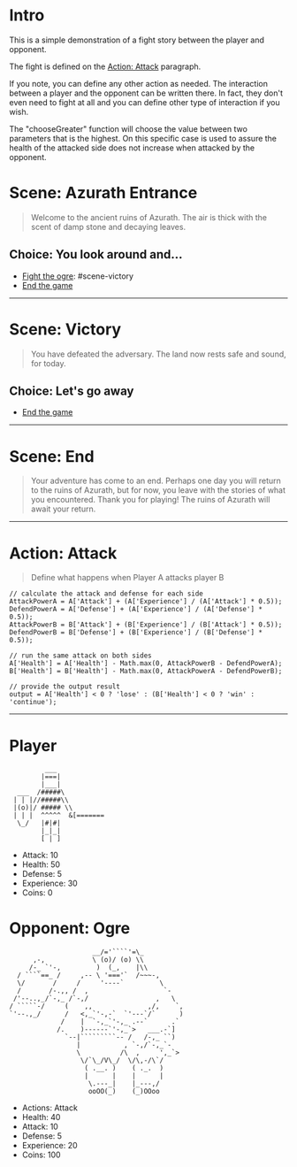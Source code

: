 # Intro
This is a simple demonstration of a fight story
between the player and opponent.

The fight is defined on the [Action: Attack](#action-attack)
paragraph. 

If you note, you can define any other
action as needed. The interaction between a player
and the opponent can be written there. In fact, they
don't even need to fight at all and you can define
other type of interaction if you wish.

The "chooseGreater" function will choose the value
between two parameters that is the highest. On this
specific case is used to assure the health of the
attacked side does not increase when attacked by the
opponent.


# Scene: Azurath Entrance
> Welcome to the ancient ruins of Azurath. The air is thick with the scent of damp stone and decaying leaves.

## Choice: You look around and...
- [Fight the ogre](#opponent-ogre): #scene-victory
- [End the game](#scene-end)

------

# Scene: Victory
> You have defeated the adversary. The land now rests safe and sound, for today.

## Choice: Let's go away
- [End the game](#scene-end)

------

# Scene: End
> Your adventure has come to an end. Perhaps one day you will return to the ruins of Azurath, but for now, you leave with the stories of what you encountered.
> Thank you for playing! The ruins of Azurath will await your return.

------

# Action: Attack
> Define what happens when Player A attacks player B
```
// calculate the attack and defense for each side
AttackPowerA = A['Attack'] + (A['Experience'] / (A['Attack'] * 0.5)); 
DefendPowerA = A['Defense'] + (A['Experience'] / (A['Defense'] * 0.5));
AttackPowerB = B['Attack'] + (B['Experience'] / (B['Attack'] * 0.5)); 
DefendPowerB = B['Defense'] + (B['Experience'] / (B['Defense'] * 0.5));

// run the same attack on both sides         
A['Health'] = A['Health'] - Math.max(0, AttackPowerB - DefendPowerA);
B['Health'] = B['Health'] - Math.max(0, AttackPowerA - DefendPowerB);

// provide the output result
output = A['Health'] < 0 ? 'lose' : (B['Health'] < 0 ? 'win' : 'continue');
```
------

# Player
```
         ___
        |===|       
        |___|       
  ___  /#####\       
 | | |//#####\\      
 |(o)|/ ##### \\     
 | | |  ^^^^^  &[=======
  \_/   |#|#|         
        |_|_|         
        [ | ] 
```
- Attack: 10
- Health: 50
- Defense: 5
- Experience: 30
- Coins: 0
         
         
# Opponent: Ogre
```
                     __/='````'=\_          
      ,-,            \ (o)/ (o) \\          
     /-_ `'-,         )  (_,    |\\          
  / ````==_ /     ,-- \ '==='`  /~~~-,        
  \/       /     /     '----`         \       
  /       /-.,, /  ,                   `-   
 /'--..,_/`-,_ /`-,/                 ,   \   
/ `````-/     (    ,,              ,/,    `,  
`'--.,_/      /   <,_`'-,-`  `'---`/`      )  
             /    |  `-,_`'-,_ .--`      .`   
            /.    )------`'-,_`>   ___.-`]    
              `--|`````````-- /   /-,_ ``)    
                 |           , `-,/`-,_`-     
                 \          /\  ,     ',_`>   
                  \/`\_/V\_/  \/\,-/\`/      
                   ( .__. )    ( ._.  )       
                   |      |    |      |       
                    \.---_|    |_---,/        
                    ooOO(_)    (_)OOoo
```
- Actions: Attack
- Health: 40
- Attack: 10
- Defense: 5
- Experience: 20
- Coins: 100
